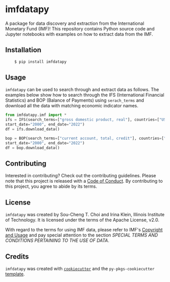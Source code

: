 # imfdatapy

A package for data discovery and extraction from the International Monetary Fund (IMF)!
This repository contains Python source code and Jupyter notebooks with examples on how to extract data from the IMF.

## Installation

```bash
    $ pip install imfdatapy
```

## Usage

`imfdatapy` can be used to search through and extract data as follows. The examples below show how to search through the IFS (International Financial Statistics) and BOP (Balance of Payments) using ```serach_terms``` and download all the data with matching economic indicator names.

```python
from imfdatapy.imf import *
ifs = IFS(search_terms=["gross domestic product, real"], countries=["US"], period='Q',
start_date="2000", end_date="2022")
df = ifs.download_data()

bop = BOP(search_terms=["current account, total, credit"], countries=["US"], period='Q',
start_date="2000", end_date="2022")
df = bop.download_data()
```

## Contributing

Interested in contributing? Check out the contributing guidelines. Please note that this project is released with a [Code of Conduct](conduct.md). By contributing to this project, you agree to abide by its terms.

## License

`imfdatapy` was created by Sou-Cheng T. Choi and Irina Klein, Illinois Institute of Technology. It is licensed under the terms of the Apache License, v2.0.

With regard to the terms for using IMF data, please refer to IMF's [Copyright and Usage](https://www.imf.org/external/terms.htm) and pay special attention to the 
section _SPECIAL TERMS AND CONDITIONS PERTAINING TO THE USE OF DATA_.  


## Credits

`imfdatapy` was created with [`cookiecutter`](https://cookiecutter.readthedocs.io/en/latest/) and the `py-pkgs-cookiecutter` [template](https://github.com/py-pkgs/py-pkgs-cookiecutter).